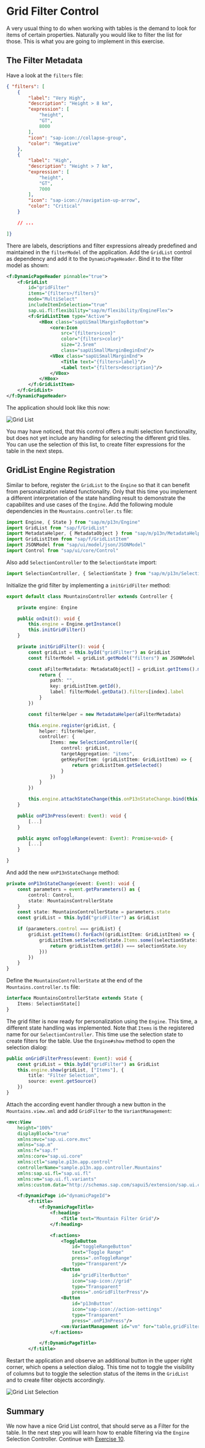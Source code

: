 # Grid Filter Control
A very usual thing to do when working with tables is the demand to look for items of certain properties. Naturally you would like to filter the list for those. This is what you are going to implement in this exercise.

## The Filter Metadata
Have a look at the `filters` file:

````json
{ "filters": [
	{
		"label": "Very High",
		"description": "Height > 8 km",
		"expression": [
			"height",
			"GT",
			8000
		],
		"icon": "sap-icon://collapse-group",
		"color": "Negative"
	},
	{
		"label": "High",
		"description": "Height > 7 km",
		"expression": [
			"height",
			"GT",
			7000
		],
		"icon": "sap-icon://navigation-up-arrow",
		"color": "Critical"
	}

	// ...

]}
````

There are labels, descriptions and filter expressions already predefined and maintained in the `filterModel` of the application. Add the `GridList` control as dependency and add it to the `DynamicPageHeader`. Bind it to the filter model as shown:

````xml
<f:DynamicPageHeader pinnable="true">
	<f:GridList
		id="gridFilter"
		items="{filters>/filters}"
		mode="MultiSelect"
		includeItemInSelection="true"
		sap.ui.fl:flexibility="sap/m/flexibility/EngineFlex">
		<f:GridListItem type="Active">
			<HBox class="sapUiSmallMarginTopBottom">
				<core:Icon
					src="{filters>icon}"
					color="{filters>color}"
					size="2.5rem"
					class="sapUiSmallMarginBeginEnd"/>
				<VBox class="sapUiSmallMarginEnd">
					<Title text="{filters>label}"/>
					<Label text="{filters>description}"/>
				</VBox>
			</HBox>
		</f:GridListItem>
	</f:GridList>
</f:DynamicPageHeader>
````
The application should look like this now:

![Grid List](screenshots/ex09_1.png)


You may have noticed, that this control offers a multi selection functionality, but does not yet include any handling for selecting the different grid tiles. You can use the selection of this list, to create filter expressions for the table in the next steps.

## GridList Engine Registration

Similar to before, register the `GridList` to the `Engine` so that it can benefit from personalization related functionality. Only that this time you implement a different interpretation of the state handling result to demonstrate the capabilites and use cases of the `Engine`. Add the following module dependencies in the `Mountains.controller.ts` file:

````ts
import Engine, { State } from "sap/m/p13n/Engine"
import GridList from "sap/f/GridList"
import MetadataHelper, { MetadataObject } from "sap/m/p13n/MetadataHelper"
import GridListItem from "sap/f/GridListItem"
import JSONModel from "sap/ui/model/json/JSONModel"
import Control from "sap/ui/core/Control"
````

Also add `SelectionController` to the `SelectionState` import:
````ts
import SelectionController, { SelectionState } from "sap/m/p13n/SelectionController"
````

Initialize the grid filter by implementing a `initGridFilter` method:

````ts
export default class MountainsController extends Controller {

	private engine: Engine

	public onInit(): void {
		this.engine = Engine.getInstance()
		this.initGridFilter()
	}

	private initGridFilter(): void {
		const gridList = this.byId("gridFilter") as GridList
		const filterModel = gridList.getModel("filters") as JSONModel

		const aFilterMetadata: MetadataObject[] = gridList.getItems().map((gridListItem, index: number) => {
			return {
				path: "",
				key: gridListItem.getId(),
				label: filterModel.getData().filters[index].label
			}
		})

		const filterHelper = new MetadataHelper(aFilterMetadata)

		this.engine.register(gridList, {
			helper: filterHelper,
			controller: {
				Items: new SelectionController({
					control: gridList,
					targetAggregation: "items",
					getKeyForItem: (gridListItem: GridListItem) => {
						return gridListItem.getSelected()
					}
				})
			}
		})

		this.engine.attachStateChange(this.onP13nStateChange.bind(this))
	}

	public onP13nPress(event: Event): void {
		[...]
	}

	public async onToggleRange(event: Event): Promise<void> {
		[...]
	}

}
````

And add the new `onP13nStateChange` method:
````ts
private onP13nStateChange(event: Event): void {
	const parameters = event.getParameters() as {
		control: Control,
		state: MountainsControllerState
	}
	const state: MountainsControllerState = parameters.state
	const gridList = this.byId("gridFilter") as GridList

	if (parameters.control === gridList) {
		gridList.getItems().forEach((gridListItem: GridListItem) => {
			gridListItem.setSelected(state.Items.some((selectionState: SelectionState) => {
				return gridListItem.getId() === selectionState.key
			}))
		})
	}
}
````

Define the `MountainsControllerState` at the end of the `Mountains.controller.ts` file:
````ts
interface MountainsControllerState extends State {
	Items: SelectionState[]
}
````

The grid filter is now ready for personalization using the `Engine`. This time, a different state handling was implemented. Note that `Items` is the registered name for our `SelectionController`. This time use the selection state to create filters for the table. Use the `Engine#show` method to open the selection dialog:

````ts
public onGridFilterPress(event: Event): void {
	const gridList = this.byId("gridFilter") as GridList
	this.engine.show(gridList, ["Items"], {
		title: "Filter Selection",
		source: event.getSource()
	})
}
````

Attach the according event handler through a new button in the `Mountains.view.xml` and add `GridFilter` to the `VariantManagement`:
````xml
<mvc:View
	height="100%"
	displayBlock="true"
	xmlns:mvc="sap.ui.core.mvc"
	xmlns="sap.m"
	xmlns:f="sap.f"
	xmlns:core="sap.ui.core"
	xmlns:ctl="sample.p13n.app.control"
	controllerName="sample.p13n.app.controller.Mountains"
	xmlns:sap.ui.fl="sap.ui.fl"
	xmlns:vm="sap.ui.fl.variants"
	xmlns:custom.data="http://schemas.sap.com/sapui5/extension/sap.ui.core.CustomData/1">

	<f:DynamicPage id="dynamicPageId">
		<f:title>
			<f:DynamicPageTitle>
				<f:heading>
					<Title text="Mountain Filter Grid"/>
				</f:heading>

				<f:actions>
					<ToggleButton
						id="toggleRangeButton"
						text="Toggle Range"
						press=".onToggleRange"
						type="Transparent"/>
					<Button
						id="gridFilterButton"
						icon="sap-icon://grid"
						type="Transparent"
						press=".onGridFilterPress"/>
					<Button
						id="p13nButton"
						icon="sap-icon://action-settings"
						type="Transparent"
						press=".onP13nPress"/>
					<vm:VariantManagement id="vm" for="table,gridFilter"/>
				</f:actions>

			</f:DynamicPageTitle>
		</f:title>
````

Restart the application and observe an additional button in the upper right corner, which opens a selection dialog. This time not to toggle the visibility of columns but to toggle the selection status of the items in the `GridList` and to create filter objects accordingly.

![Grid List Selection](screenshots/ex09_2.png)
## Summary
We now have a nice Grid List control, that should serve as a Filter for the table. In the next step you will learn how to enable filtering via the `Engine` Selection Controller. Continue with [Exercise 10](../ex10/).